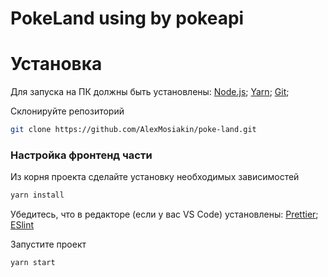 # PokeLand using by pokeapi
# Установка

Для запуска на ПК должны быть установлены:
[Node.js](https://nodejs.org/);
[Yarn](https://yarnpkg.com/);
[Git](https://git-scm.com/);

Склонируйте репозиторий

```sh
git clone https://github.com/AlexMosiakin/poke-land.git
```

### Настройка фронтенд части

Из корня проекта сделайте установку необходимых зависимостей

```sh
yarn install
```

Убедитесь, что в редакторе (если у вас VS Code) установлены:
[Prettier](https://marketplace.visualstudio.com/items?itemName=esbenp.prettier-vscode);
[ESlint](https://marketplace.visualstudio.com/items?itemName=dbaeumer.vscode-eslint)

Запустите проект

```sh
yarn start
```
